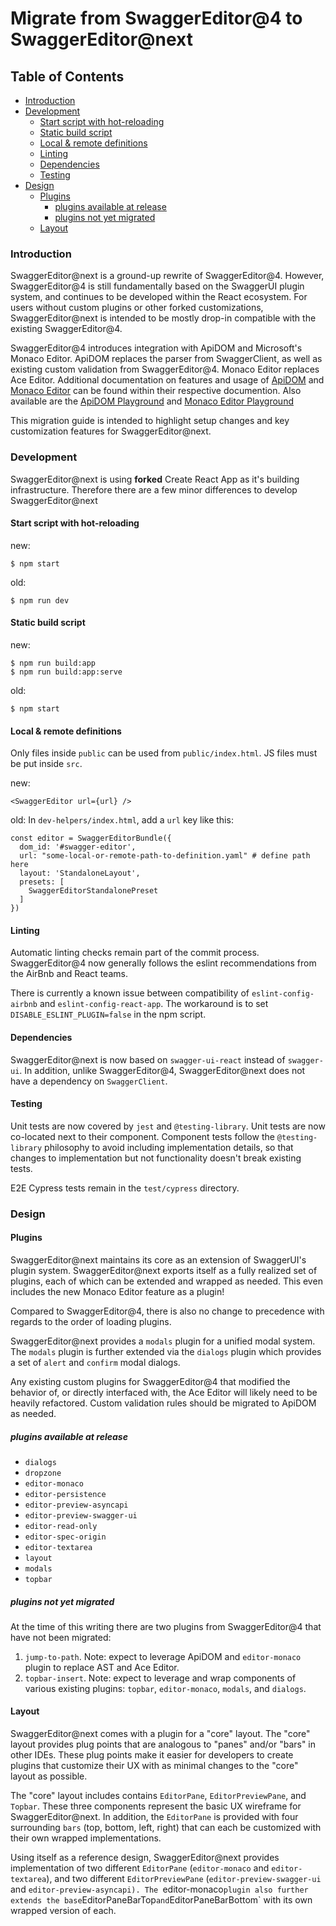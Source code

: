 # Migrate from SwaggerEditor@4 to SwaggerEditor@next

## Table of Contents
- [Introduction](#introduction)
- [Development](#development)
  - [Start script with hot-reloading](#start-script-with-hot-reloading)
  - [Static build script](#static-build-script)
  - [Local & remote definitions](#local--remote-definitions)
  - [Linting](#linting)
  - [Dependencies](#dependencies)
  - [Testing](#testing)
- [Design](#design)
  - [Plugins](#plugins)
    - [plugins available at release](#plugins-available-at-release)
    - [plugins not yet migrated](#plugins-not-yet-migrated)
  - [Layout](#layout)


### Introduction
SwaggerEditor@next is a ground-up rewrite of SwaggerEditor@4. However, SwaggerEditor@4 is still fundamentally based on the SwaggerUI plugin system, and continues to be developed within the React ecosystem. For users without custom plugins or other forked customizations, SwaggerEditor@next is intended to be mostly drop-in compatible with the existing SwaggerEditor@4.

SwaggerEditor@4 introduces integration with ApiDOM and Microsoft's Monaco Editor. ApiDOM replaces the parser from SwaggerClient, as well as existing custom validation from SwaggerEditor@4. Monaco Editor replaces Ace Editor. Additional documentation on features and usage of [ApiDOM](https://github.com/swagger-api/apidom) and [Monaco Editor](https://github.com/microsoft/monaco-editor) can be found within their respective documention. Also available are the [ApiDOM Playground](https://swagger-api.github.io/apidom/) and [Monaco Editor Playground](https://microsoft.github.io/monaco-editor/playground.html)

This migration guide is intended to highlight setup changes and key customization features for SwaggerEditor@next.


### Development
SwaggerEditor@next is using **forked** Create React App as it's building infrastructure. Therefore there are a few minor differences to develop SwaggerEditor@next

#### Start script with hot-reloading
new:
```
$ npm start
```

old:
```
$ npm run dev
```

#### Static build script
new:
```
$ npm run build:app
$ npm run build:app:serve
```

old:
```
$ npm start
```

#### Local & remote definitions
Only files inside `public` can be used from `public/index.html`. JS files must be put inside `src`.

new:
```
<SwaggerEditor url={url} />
```

old:
In `dev-helpers/index.html`, add a `url` key like this: 
```
const editor = SwaggerEditorBundle({
  dom_id: '#swagger-editor',
  url: "some-local-or-remote-path-to-definition.yaml" # define path here
  layout: 'StandaloneLayout',
  presets: [
    SwaggerEditorStandalonePreset
  ]
})
```


#### Linting
Automatic linting checks remain part of the commit process. SwaggerEditor@4 now generally follows the eslint recommendations from the AirBnb and React teams.

There is currently a known issue between compatibility of `eslint-config-airbnb` and `eslint-config-react-app`. The workaround is to set `DISABLE_ESLINT_PLUGIN=false` in the npm script. 


#### Dependencies

SwaggerEditor@next is now based on `swagger-ui-react` instead of `swagger-ui`. In addition, unlike SwaggerEditor@4, SwaggerEditor@next does not have a dependency on `SwaggerClient`.


#### Testing

Unit tests are now covered by `jest` and `@testing-library`. Unit tests are now co-located next to their component. Component tests follow the `@testing-library` philosophy to avoid including implementation details, so that changes to implementation but not functionality doesn't break existing tests.

E2E Cypress tests remain in the `test/cypress` directory.


### Design

#### Plugins

SwaggerEditor@next maintains its core as an extension of SwaggerUI's plugin system. SwaggerEditor@next exports itself as a fully realized set of plugins, each of which can be extended and wrapped as needed. This even includes the new Monaco Editor feature as a plugin!

Compared to SwaggerEditor@4, there is also no change to precedence with regards to the order of loading plugins.

SwaggerEditor@next provides a `modals` plugin for a unified modal system. The `modals` plugin is further extended via the `dialogs` plugin which provides a set of `alert` and `confirm` modal dialogs.

Any existing custom plugins for SwaggerEditor@4 that modified the behavior of, or directly interfaced with, the Ace Editor will likely need to be heavily refactored. Custom validation rules should be migrated to ApiDOM as needed.


##### plugins available at release
- `dialogs`
- `dropzone`
- `editor-monaco`
- `editor-persistence`
- `editor-preview-asyncapi`
- `editor-preview-swagger-ui`
- `editor-read-only`
- `editor-spec-origin`
- `editor-textarea`
- `layout`
- `modals`
- `topbar`

##### plugins not yet migrated

At the time of this writing there are two plugins from SwaggerEditor@4 that have not been migrated:
1. `jump-to-path`. Note: expect to leverage ApiDOM and `editor-monaco` plugin to replace AST and Ace Editor.
2. `topbar-insert`. Note: expect to leverage and wrap components of various existing plugins: `topbar`, `editor-monaco`, `modals`, and `dialogs`.



#### Layout

SwaggerEditor@next comes with a plugin for a "core" layout. The "core" layout provides plug points that are analogous to "panes" and/or "bars" in other IDEs. These plug points make it easier for developers to create plugins that customize their UX with as minimal changes to the "core" layout as possible. 

The "core" layout includes contains `EditorPane`, `EditorPreviewPane`, and `Topbar`. These three components represent the basic UX wireframe for SwaggerEditor@next. In addition, the `EditorPane` is provided with four surrounding `bars` (top, bottom, left, right) that can each be customized with their own wrapped implementations. 

Using itself as a reference design, SwaggerEditor@next provides implementation of two different `EditorPane` (`editor-monaco` and `editor-textarea`), and two different `EditorPreviewPane` (`editor-preview-swagger-ui` and `editor-preview-asyncapi). The `editor-monaco` plugin also further extends the base `EditorPaneBarTop` and `EditorPaneBarBottom` with its own wrapped version of each.
